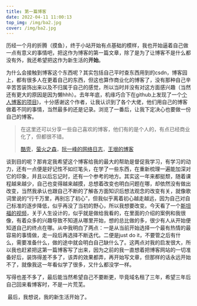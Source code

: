 ```yaml
---
title: 第一篇博客
date: 2022-04-11 11:00:13
top_img: /img/ba2.jpg
cover: /img/ba2.jpg
---
```


​		历经一个月的折腾（摸鱼），终于小站开始有点基础的模样，我也开始逼着自己做一点有意义的事情吧，把这作为博客的第一篇文章，除了是为了让博客不是什么都没有外，我还希望把这作为新生活的**开始**。

​		为什么会接触到博客这个东西呢？其实包括自己平时查东西用到的csdn，博客园上，都有很多人在更着自己的东西，但这也算作商业化的博客了，没有那种自己辛辛苦苦装饰出来以及不归属于自己的感觉，所以当时并没有对这方面感兴趣（当然还有更大的原因是因为懒hhh）。去年年底，机缘巧合下在github上发现了一个[个人博客的项目](https://github.com/timqian/chinese-independent-blogs))，十分感谢这个作者，让我认识到了各个大佬，他们用自己的博客做着不同的事情，当然最多的还是记录。浏览了一番后，让我下定决心也要做一份自己的博客。

>
>
>在这里还可以分享一些自己喜欢的博客，他们有的是个人的，有点已经商业化了，但都很不错。
>
>[酷壳]((https://coolshell.cn/))，[萤火之森](http://frankorz.com/)，[阮一峰的网络日志](https://www.ruanyifeng.com/blog/)，[王垠的博客](http://www.yinwang.org/)

​		谈到目的呢？那肯定我希望这个博客给我的最大的帮助是督促我学习，有学习的动力，还有一点便是好记性不如烂笔头，在学了一些东西，在重新梳理一遍能加深对它的印象，并且以后忘记时，还有一个参考的地方。其实这一年来都挺颓，随着课程越来越少，自己也变得越来越摸，总想着改变也明白问题在哪，却依然没有做出改变，当然我承认也跟自己不断的了解各方面知识后想法观念的改变有关，就像歌词里说的“行千万里，再别忘了初心”，但我似乎离着初心越走越远，因为自己对自己标准的逐步降低，似乎再没了当初的野心，所以我想要改变。今天看了一个[斯坦福的视频](https://www.bilibili.com/video/BV1Xr4y1i7qR)，关于人生设计的，似乎就是做给我看的，在里面的介绍的案例和我很像，有着众多的兴趣导致不知道从哪里开始，想的总比做的多，很少有人从开始便知道自己的终点在哪。从中我明白了两点：一是从当前开始选择一个最有热情的最容易的事情做，走一段后再选择不断迭代。二便是just do it，不要管之后有什么，需要准备什么，做的途中就会明白自己缺什么了。这两点对我的启发很大，所以我也赶紧把这第一篇博客写了出来，因为之前的我一直想着把博客网站的一切准备好后，装饰得差不多了，该弄的效果都弄，再开始写文章，但那样的话永远开始不了，就像我这一年看似学了很多，又什么都没学一样。

​	写得也差不多了，最后能当然希望自己不要断更，毕竟域名租了三年，希望三年后自己回来看博客时，不是一片荒芜。

​	最后，我想说，我的新生活开始了。

